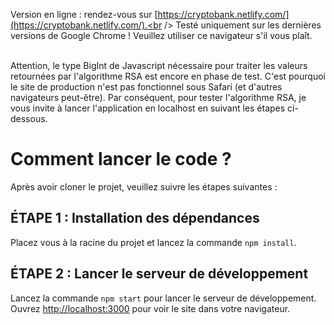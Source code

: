 Version en ligne : rendez-vous sur [https://cryptobank.netlify.com/](https://cryptobank.netlify.com/).<br />
Testé uniquement sur les dernières versions de Google Chrome ! Veuillez utiliser ce navigateur s'il vous plaît. <br /><br />

Attention, le type BigInt de Javascript nécessaire pour traiter les valeurs retournées par l'algorithme RSA est encore en phase de test. C'est pourquoi le site de production n'est pas fonctionnel sous Safari (et d'autres navigateurs peut-être). Par conséquent, pour tester l'algorithme RSA, je vous invite à lancer l'application en localhost en suivant les étapes ci-dessous.

# Comment lancer le code ?

Après avoir cloner le projet, veuillez suivre les étapes suivantes :

## ÉTAPE 1 : Installation des dépendances

Placez vous à la racine du projet et lancez la commande `npm install`.

## ÉTAPE 2 : Lancer le serveur de développement

Lancez la commande `npm start` pour lancer le serveur de développement.
Ouvrez [http://localhost:3000](http://localhost:3000) pour voir le site dans votre navigateur.
